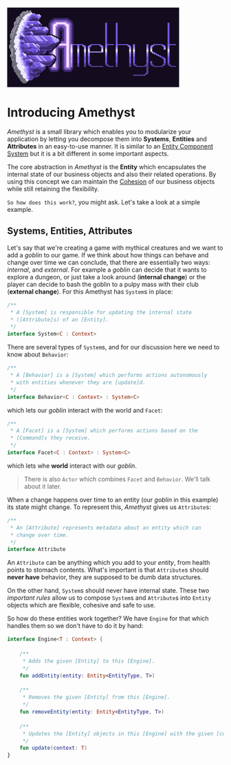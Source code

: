 
![Logo](https://github.com/Hexworks/amethyst/blob/master/amethyst_logo_PREVIEW_shine_darkbg.png)

# Introducing Amethyst

*Amethyst* is a small library which enables you to modularize your application by letting you decompose them into **Systems**, **Entities** and **Attributes** in an easy-to-use manner. It is similar to an [Entity Component System](https://en.wikipedia.org/wiki/Entity_component_system) but it is a bit different in some important aspects.

The core abstraction in *Amethyst* is the **Entity** which encapsulates the internal state of our business objects and also their related operations. By using this concept we can maintain the [Cohesion](https://en.wikipedia.org/wiki/Cohesion_(computer_science))
of our business objects while still retaining the flexibility.

`So how does this work?`, you might ask. Let's take a look at a simple example.

## Systems, Entities, Attributes

Let's say that we're creating a game with mythical creatures and we want to add a *goblin* to our game. If we think about how things can behave and change over time we can conclude, that there are essentially two ways: *internal*, and *external*. For example a *goblin* can decide
that it wants to explore a dungeon, or just take a look around (**internal change**) or the player can decide to bash the goblin to a pulpy mass with their club (**external change**). For this Amethyst has `System`s in place:

```kotlin
/**
 * A [System] is responsible for updating the internal state
 * ([Attribute]s) of an [Entity].
 */
interface System<C : Context>
```

There are several types of `System`s, and for our discussion here we need to know about `Behavior`:

```kotlin
/**
 * A [Behavior] is a [System] which performs actions autonomously
 * with entities whenever they are [update]d.
 */
interface Behavior<C : Context> : System<C>
```

which lets our *goblin* interact with the world and `Facet`:

```kotlin
/**
 * A [Facet] is a [System] which performs actions based on the
 * [Command]s they receive.
 */
interface Facet<C : Context> : System<C>
```

which lets whe **world** interact with our *goblin*.

> There is also `Actor` which combines `Facet` and `Behavior`. We'll talk about it later.

When a change happens over time to an entity (our *goblin* in this example) its state might change. To represent this, *Amethyst* gives us `Attribute`s:

```kotlin
/**
 * An [Attribute] represents metadata about an entity which can
 * change over time.
 */
interface Attribute
```

An `Attribute` can be anything which you add to your *entity*, from health points to stomach contents. What's important is that `Attribute`s should **never have** behavior, they are supposed to be dumb data structures.

On the other hand, `System`s should never have internal state. These two *important rules* allow us to compose `System`s
and `Attribute`s into `Entity` objects which are flexible, cohesive and safe to use.

So how do these entities work together? We have `Engine` for that which handles them so we don't have to do it by hand:

```kotlin
interface Engine<T : Context> {

    /**
     * Adds the given [Entity] to this [Engine].
     */
    fun addEntity(entity: Entity<EntityType, T>)

    /**
     * Removes the given [Entity] from this [Engine].
     */
    fun removeEntity(entity: Entity<EntityType, T>)

    /**
     * Updates the [Entity] objects in this [Engine] with the given [context].
     */
    fun update(context: T)
}
```


